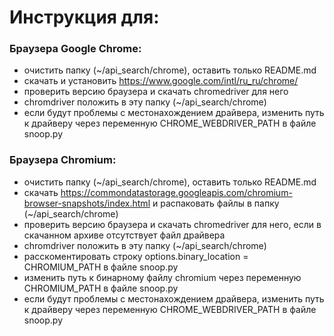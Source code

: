 # Инструкция для:
### Браузера Google Chrome:
 - очистить папку (~/api_search/chrome), оставить только README.md
 - скачать и установить https://www.google.com/intl/ru_ru/chrome/
 - проверить версию браузера и скачать chromedriver для него
 - chromdriver положить в эту папку (~/api_search/chrome)
 - если будут проблемы с местонахождением драйвера, изменить путь к драйверу через переменную CHROME_WEBDRIVER_PATH в файле snoop.py

### Браузера Chromium:
 - очистить папку (~/api_search/chrome), оставить только README.md
 - скачать https://commondatastorage.googleapis.com/chromium-browser-snapshots/index.html и распаковать файлы в папку (~/api_search/chrome)
 - проверить версию браузера и скачать chromedriver для него, если в скачанном архиве отсутствует файл драйвера
 - chromdriver положить в эту папку (~/api_search/chrome)
 - расскоментировать строку options.binary_location = CHROMIUM_PATH в файле snoop.py
 - изменить путь к бинарному файлу chromium через переменную CHROMIUM_PATH в файле snoop.py
 - если будут проблемы с местонахождением драйвера, изменить путь к драйверу через переменную CHROME_WEBDRIVER_PATH в файле snoop.py